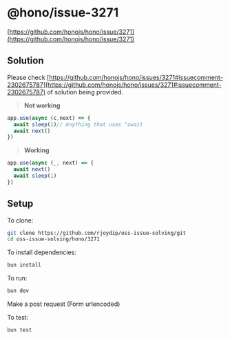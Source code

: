 # @hono/issue-3271

[https://github.com/honojs/hono/issue/3271](https://github.com/honojs/hono/issue/3271)

## Solution

Please check
[https://github.com/honojs/hono/issues/3271#issuecomment-2302675787](https://github.com/honojs/hono/issues/3271#issuecomment-2302675787)
of solution being provided.

> **Not working**

```ts
app.use(async (c,next) => {
  await sleep(1)// Anything that uses "await
  await next()
})
```

> **Working**

```ts
app.use(async (_, next) => {
  await next()
  await sleep(1)
})
```

## Setup

To clone:

```sh
git clone https://github.com/rjoydip/oss-issue-solving/git
cd oss-issue-solving/hono/3271
```

To install dependencies:

```sh
bun install
```

To run:

```sh
bun dev
```

Make a post request (Form urlencoded)

To test:

```sh
bun test
```
